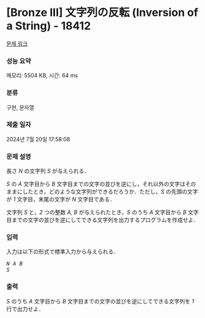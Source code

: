 # [Bronze III] 文字列の反転 (Inversion of a String) - 18412 

[문제 링크](https://www.acmicpc.net/problem/18412) 

### 성능 요약

메모리: 5504 KB, 시간: 64 ms

### 분류

구현, 문자열

### 제출 일자

2024년 7월 20일 17:58:08

### 문제 설명

<p>長さ <var>N</var> の文字列 <var>S</var> が与えられる．</p>

<p><var>S</var> の <var>A</var> 文字目から <var>B</var> 文字目までの文字の並びを逆にし，それ以外の文字はそのままにしたとき，どのような文字列ができるだろうか．ただし，<var>S</var> の先頭の文字が <var>1</var> 文字目，末尾の文字が <var>N</var> 文字目である．</p>

<p>文字列 <var>S</var> と，<var>2</var> つの整数 <var>A, B</var> が与えられたとき，<var>S</var> のうち <var>A</var> 文字目から <var>B</var> 文字目までの文字の並びを逆にしてできる文字列を出力するプログラムを作成せよ．</p>

### 입력 

 <p>入力は以下の形式で標準入力から与えられる．</p>

<pre><var>N</var> <var>A</var> <var>B</var>
<var>S</var></pre>

### 출력 

 <p><var>S</var> のうち <var>A</var> 文字目から <var>B</var> 文字目までの文字の並びを逆にしてできる文字列を <var>1</var> 行で出力せよ．</p>

